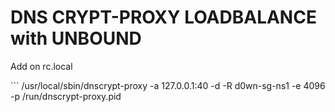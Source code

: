 # DNS CRYPT-PROXY LOADBALANCE with UNBOUND 
<p>Add on rc.local</p>
```
/usr/local/sbin/dnscrypt-proxy -a 127.0.0.1:40 -d -R d0wn-sg-ns1 -e 4096 -p /run/dnscrypt-proxy.pid

```
